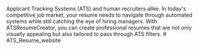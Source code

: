 Applicant Tracking Systems (ATS) and human recruiters alike. In today's competitive job market, your resume needs to navigate through automated systems while still catching the eye of hiring managers. With ATSResumeCreator, you can create professional resumes that are not only visually appealing but also tailored to pass through ATS filters. # ATS_Resume_website
